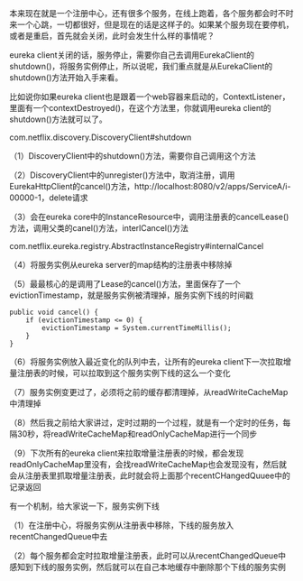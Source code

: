 本来现在就是一个注册中心，还有很多个服务，在线上跑着，各个服务都会时不时来一个心跳，一切都很好，但是现在的话是这样子的。如果某个服务现在要停机，或者是重启，首先就会关闭，此时会发生什么样的事情呢？

 

eureka client关闭的话，服务停止，需要你自己去调用EurekaClient的shutdown()，将服务实例停止，所以说呢，我们重点就是从EurekaClient的shutdown()方法开始入手来看。

 

比如说你如果eureka client也是跟着一个web容器来启动的，ContextListener，里面有一个contextDestroyed()，在这个方法里，你就调用eureka client的shutdown()方法就可以了。



 com.netflix.discovery.DiscoveryClient#shutdown

（1）DiscoveryClient中的shutdown()方法，需要你自己调用这个方法

（2）DiscoveryClient中的unregister()方法中，取消注册，调用EurekaHttpClient的cancel()方法，http://localhost:8080/v2/apps/ServiceA/i-00000-1，delete请求

（3）会在eureka core中的InstanceResource中，调用注册表的cancelLease()方法，调用父类的canel()方法，interlCancel()方法

com.netflix.eureka.registry.AbstractInstanceRegistry#internalCancel

（4）将服务实例从eureka server的map结构的注册表中移除掉

（5）最最核心的是调用了Lease的cancel()方法，里面保存了一个evictionTimestamp，就是服务实例被清理掉，服务实例下线的时间戳

```
public void cancel() {
    if (evictionTimestamp <= 0) {
        evictionTimestamp = System.currentTimeMillis();
    }
}
```

（6）将服务实例放入最近变化的队列中去，让所有的eureka client下一次拉取增量注册表的时候，可以拉取到这个服务实例下线的这么一个变化

（7）服务实例变更过了，必须将之前的缓存都清理掉，从readWriteCacheMap中清理掉

（8）然后我之前给大家讲过，定时过期的一个过程，就是有一个定时的任务，每隔30秒，将readWriteCacheMap和readOnlyCacheMap进行一个同步

（9）下次所有的eureka client来拉取增量注册表的时候，都会发现readOnlyCacheMap里没有，会找readWriteCacheMap也会发现没有，然后就会从注册表里抓取增量注册表，此时就会将上面那个recentCHangedQuuee中的记录返回

 

 

有一个机制，给大家说一下，服务实例下线

 

（1）在注册中心，将服务实例从注册表中移除，下线的服务放入recentChangedQueue中去

（2）每个服务都会定时拉取增量注册表，此时可以从recentChangedQueue中感知到下线的服务实例，然后就可以在自己本地缓存中删除那个下线的服务实例
